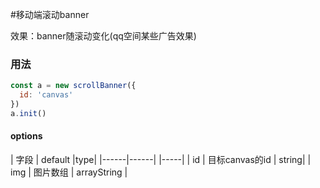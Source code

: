 #移动端滚动banner

效果：banner随滚动变化(qq空间某些广告效果)

### 用法

```javascript
const a = new scrollBanner({
  id: 'canvas'
})
a.init()
```

#### options

| 字段 | default |type|
|------|------| |-----|
| id  | 目标canvas的id | string|
| img    |    图片数组   |    arrayString    |
